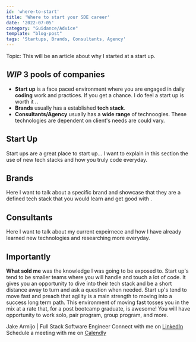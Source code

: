 ```yaml
---
id: 'where-to-start'
title: 'Where to start your SDE career'
date: '2022-07-05'
category: "Guidance/Advice"
template: "blog-post"
tags: 'Startups, Brands, Consultants, Agency'
---
```

Topic: This will be an article about why I started at a start up.
## *WIP* 3 pools of companies
- **Start up** is a face paced environment where you are engaged in daily **coding** work and practices. If you get a chance. I do feel a start up is worth it ..
- **Brands** usually has a established **tech stack**.
- **Consultants/Agency** usually has a **wide range** of technoogies. These technologies are dependent on client's needs are could vary.

## Start Up
Start ups are a great place to start up... I want to explain in this section the use of new tech stacks and how you truly code everyday.

## Brands
Here I want to talk about a specific brand and showcase that they are a defined tech stack that you would learn and get good with .

## Consultants
Here I want to talk about my current expeirnece and how I have already learned new technologies and researching more everyday.

## Importantly

**What sold me** was the knowledge I was going to be exposed to. Start up's tend to be smaller teams where you will handle and touch a lot of code. It gives you an opportunity to dive into their tech stack and be a short distance away to turn and ask a question when needed. Start up's tend to move fast and preach that agility is a main strength to moving into a success long term path. This environment of moving fast tosses you in the mix at a rate that, for a post bootcamp graduate, is awesome! You will have opportunity to work solo, pair program, group program, and more. 

Jake Armijo <bold>|</bold> Full Stack Software Engineer
Connect with me on <bold><a href='https://www.linkedin.com/in/jake-armijo/'>LinkedIn</a></bold>
Schedule a meeting with me on <bold><a href='https://calendly.com/armijojake/meeting'>Calendly</a></bold>